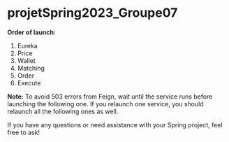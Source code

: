 # projetSpring2023_Groupe07

**Order of launch:** 
1. Eureka
2. Price
3. Wallet
4. Matching
5. Order
6. Execute

**Note:**
To avoid 503 errors from Feign, wait until the service runs before launching the following one. If you relaunch one service, you should relaunch all the following ones as well.

If you have any questions or need assistance with your Spring project, feel free to ask!
